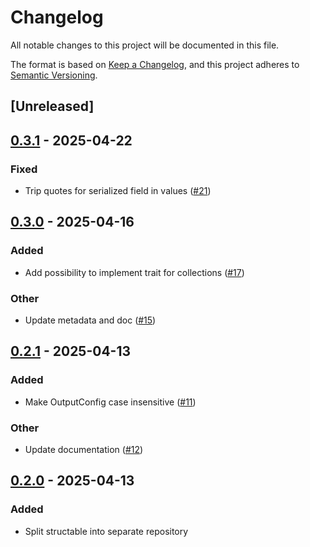 # Changelog

All notable changes to this project will be documented in this file.

The format is based on [Keep a Changelog](https://keepachangelog.com/en/1.0.0/),
and this project adheres to [Semantic Versioning](https://semver.org/spec/v2.0.0.html).

## [Unreleased]

## [0.3.1](https://github.com/gtema/structable/compare/structable-v0.3.0...structable-v0.3.1) - 2025-04-22

### Fixed

- Trip quotes for serialized field in values ([#21](https://github.com/gtema/structable/pull/21))

## [0.3.0](https://github.com/gtema/structable/compare/structable-v0.2.1...structable-v0.3.0) - 2025-04-16

### Added

- Add possibility to implement trait for collections ([#17](https://github.com/gtema/structable/pull/17))

### Other

- Update metadata and doc ([#15](https://github.com/gtema/structable/pull/15))

## [0.2.1](https://github.com/gtema/structable/compare/structable-v0.2.0...structable-v0.2.1) - 2025-04-13

### Added

- Make OutputConfig case insensitive ([#11](https://github.com/gtema/structable/pull/11))

### Other

- Update documentation ([#12](https://github.com/gtema/structable/pull/12))

## [0.2.0](https://github.com/gtema/structable/releases/tag/structable-v0.2.0) - 2025-04-13

### Added

- Split structable into separate repository
